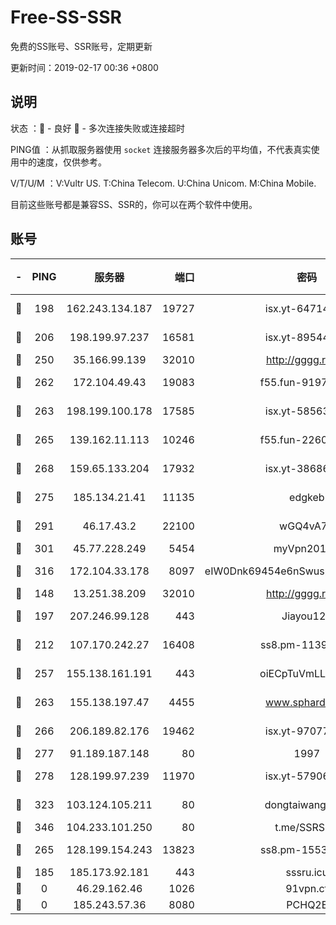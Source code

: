 # Free-SS-SSR

免费的SS账号、SSR账号，定期更新

更新时间：2019-02-17 00:36 +0800

## 说明

状态     ：🙂 - 良好 🙁 - 多次连接失败或连接超时

PING值   ：从抓取服务器使用 `socket` 连接服务器多次后的平均值，不代表真实使用中的速度，仅供参考。

V/T/U/M  ：V:Vultr US. T:China Telecom. U:China Unicom. M:China Mobile.

目前这些账号都是兼容SS、SSR的，你可以在两个软件中使用。

## 账号

|-|PING|服务器|端口|密码|加密方式|区域|V/T/U/M|
|:----:|:----:|:-----:|-----:|:----:|:----:|:----:|:----:|
|🙂|198|162.243.134.187|19727|isx.yt-64714765|aes-256-cfb|US|9↑/9↑/9↑/9↑|
|🙂|206|198.199.97.237|16581|isx.yt-89544748|aes-256-cfb|US|9↑/9↑/9↑/9↑|
|🙂|250|35.166.99.139|32010|http://gggg.rocks|chacha20|US|10↑/10↑/10↑/10↑|
|🙂|262|172.104.49.43|19083|f55.fun-91979388|aes-256-cfb|SG|7↑/6↑/6↑/6↑|
|🙂|263|198.199.100.178|17585|isx.yt-58563488|aes-256-cfb|US|9↑/9↑/9↑/9↑|
|🙂|265|139.162.11.113|10246|f55.fun-22605630|aes-256-cfb|SG|10↑/10↑/10↑/10↑|
|🙂|268|159.65.133.204|17932|isx.yt-38686443|aes-256-cfb|SG|9↑/9↑/9↑/9↑|
|🙂|275|185.134.21.41|11135|edgkeb|aes-256-cfb|GB|10↑/10↑/10↑/10↑|
|🙂|291|46.17.43.2|22100|wGQ4vA7D|aes-256-gcm|RU|5↓/10↑/10↑/10↑|
|🙂|301|45.77.228.249|5454|myVpn2019[]|rc4-md5|GB|10↑/10↑/10↑/10↑|
|🙂|316|172.104.33.178|8097|eIW0Dnk69454e6nSwuspv9DmS201tQ0D|aes-256-cfb|SG|10↑/10↑/10↑/10↑|
|🙂|148|13.251.38.209|32010|http://gggg.rocks|chacha20|SG|7↑/7↑/6↑/6↑|
|🙂|197|207.246.99.128|443|Jiayou123|aes-256-cfb|US|10↑/10↑/10↑/9↑|
|🙂|212|107.170.242.27|16408|ss8.pm-11399606|aes-256-cfb|US|10↑/10↑/10↑/10↑|
|🙂|257|155.138.161.191|443|oiECpTuVmLLxk4Ts|aes-256-cfb|US|3↓/10↑/10↑/9↓|
|🙂|263|155.138.197.47|4455|www.sphard.com|aes-256-cfb|US|9↑/10↑/10↑/9↓|
|🙂|266|206.189.82.176|19462|isx.yt-97077080|aes-256-cfb|SG|9↑/9↑/9↑/9↑|
|🙂|277|91.189.187.148|80|1997|chacha20|US|9↑/10↑/10↑/10↑|
|🙂|278|128.199.97.239|11970|isx.yt-57906087|aes-256-cfb|SG|9↑/9↑/9↑/9↑|
|🙂|323|103.124.105.211|80|dongtaiwang.com|aes-256-cfb|US|10↑/10↑/10↑/10↑|
|🙂|346|104.233.101.250|80|t.me/SSRSUB|rc4-md5|CA|10↑/10↑/10↑/10↑|
|🙁|265|128.199.154.243|13823|ss8.pm-15530522|aes-256-cfb|SG|10↑/10↑/10↑/10↑|
|🙁|185|185.173.92.181|443|sssru.icu|rc4-md5|RU|10↑/9↑/8↑/10↑|
|🙁|0|46.29.162.46|1026|91vpn.cf|rc4-md5|RU|9↓/10↑/9↓/10↑|
|🙁|0|185.243.57.36|8080|PCHQ2E|rc4-md5|US|9↑/10↑/9↑/9↑|
